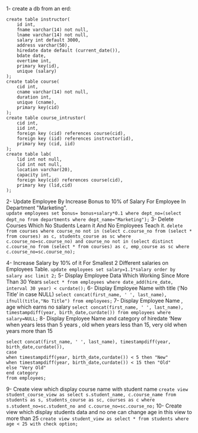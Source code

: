 
1- create a db from an erd:

```
create table instructor(
	id int,
	fname varchar(14) not null,
	lname varchar(14) not null,
	salary int default 3000,
	address varchar(50),
	hiredate date default (current_date()),
	bdate date,
	overtime int,
	primary key(id),
	unique (salary)
);
create table course(
	cid int,
	cname varchar(14) not null,
	duration int,
	unique (cname),
	primary key(cid)
);
create table course_intrustor(
	cid int,
	iid int,
	foreign key (cid) references course(cid),
	foreign key (iid) references instructor(id),
	primary key (cid, iid)
);
create table lab(
	lid int not null,
	cid int not null,
	location varchar(20),
	capacity int,
	foreign key(cid) references course(cid),
	primary key (lid,cid)
);
```

2- Update Employee By Increase Bonus to 10% of Salary For Employee In Department "Marketing".  
`update employees set bonus= bonus+salary*0.1 where dept_no=(select dept_no from departments where dept_name="Marketing");`
3- Delete Courses Which No Students Learn it And No Employees Teach it. 
`delete from courses where course_no not in (select c.course_no from (select * from courses) as c, students_course as sc where c.course_no=sc.course_no) and course_no not in (select distinct c.course_no from (select * from courses) as c, emp_course as sc where c.course_no=sc.course_no);`

4- Increase Salary by 10% of it For Smallest 2 Different salaries on Employees Table. 
`update employees set salary=1.1*salary order by salary asc limit 2;`
5- Display Employee Data Which Working Since More Than 30 Years 
`select * from employees where date_add(hire_date, interval 30 year) < curdate();`
6- Display Employee Name with title (‘No Title’ in case NULL) 
`select concat(first_name, ' ', last_name), ifnull(title,"No Title") from employees;`
7- Display Employee Name , age which earns no salary 
`select concat(first_name, ' ', last_name), timestampdiff(year, birth_date,curdate()) from employees where salary=NULL;`
8- Display Employee Name and category of hiredate ‘New when years less than 5 years , old when years less than 15, very old when years more than 15
```
select concat(first_name, ' ', last_name), timestampdiff(year, birth_date,curdate()),
case
when timestampdiff(year, birth_date,curdate()) < 5 then "New"
when timestampdiff(year, birth_date,curdate()) < 15 then "Old"
else "Very Old"
end category
from employees;
```
9- Create view which display course name with student name 
`create view student_course_view as select s.student_name, c.course_name from students as s, students_course as sc, courses as c where s.student_no=sc.student_no and c.course_no=sc.course_no;`
10- Create view which display students data and no one can change age in this view to more than 25
`create view student_view as select * from students where age < 25 with check option;`